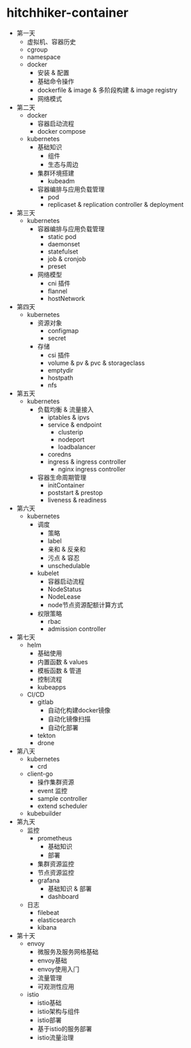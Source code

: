# hitchhiker-container
- 第一天
    - 虚拟机、容器历史
    - cgroup
    - namespace
    - docker
        - 安装 & 配置
        - 基础命令操作
        - dockerfile & image & 多阶段构建 & image registry
        - 网络模式
- 第二天
    - docker
        - 容器启动流程
        - docker compose
    - kubernetes
        - 基础知识
            - 组件
            - 生态与周边
        - 集群环境搭建
            - kubeadm
        - 容器编排与应用负载管理
            - pod
            - replicaset & replication controller & deployment
- 第三天
    - kubernetes
        - 容器编排与应用负载管理
            - static pod
            - daemonset
            - statefulset
            - job & cronjob
            - preset
        - 网络模型
            - cni 插件
            - flannel
            - hostNetwork
- 第四天
    - kubernetes
        - 资源对象
            - configmap
            - secret
        - 存储
            - csi 插件
            - volume & pv & pvc & storageclass
            - emptydir
            - hostpath
            - nfs
- 第五天
    - kubernetes
        - 负载均衡 & 流量接入
            - iptables & ipvs
            - service & endpoint
                - clusterip
                - nodeport
                - loadbalancer
            - coredns
            - ingress & ingress controller
                - nginx ingress controller
        - 容器生命周期管理
            - initContainer
            - poststart & prestop
            - liveness & readiness
- 第六天
    - kubernetes
        - 调度
            - 策略
            - label
            - 亲和 & 反亲和
            - 污点 & 容忍
            - unschedulable
        - kubelet
            - 容器启动流程
            - NodeStatus
            - NodeLease
            - node节点资源配额计算方式
        - 权限策略
            - rbac
            - admission controller
- 第七天
    - helm
        - 基础使用
        - 内置函数 & values
        - 模板函数 & 管道
        - 控制流程
        - kubeapps
    - CI/CD
        - gitlab
            - 自动化构建docker镜像
            - 自动化镜像扫描
            - 自动化部署
        - tekton
        - drone
- 第八天
    - kubernetes
        - crd
    - client-go
        - 操作集群资源
        - event 监控
        - sample controller
        - extend scheduler
    - kubebuilder
- 第九天
    - 监控
        - prometheus
            - 基础知识
            - 部署
        - 集群资源监控
        - 节点资源监控
        - grafana
            - 基础知识 & 部署
            - dashboard
    - 日志
        - filebeat
        - elasticsearch
        - kibana
- 第十天
    - envoy
        - 微服务及服务⽹格基础
        - envoy基础
        - envoy使⽤⼊⻔
        - 流量管理
        - 可观测性应⽤
    - istio
        - istio基础
        - istio架构与组件
        - istio部署
        - 基于istio的服务部署
        - istio流量治理